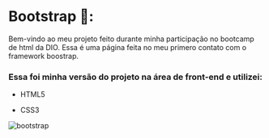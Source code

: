 
# Bootstrap 🏹:



Bem-vindo ao meu projeto feito durante minha participação no bootcamp de html da DIO. Essa é uma página feita no meu primero contato com o framework boostrap.



### Essa foi minha versão do projeto na área de front-end e utilizei: 

- HTML5

- CSS3




  

![bootstrap](https://user-images.githubusercontent.com/55301440/125134093-3b2aff80-e0dd-11eb-88ad-f29ce6819e5a.png)


  


